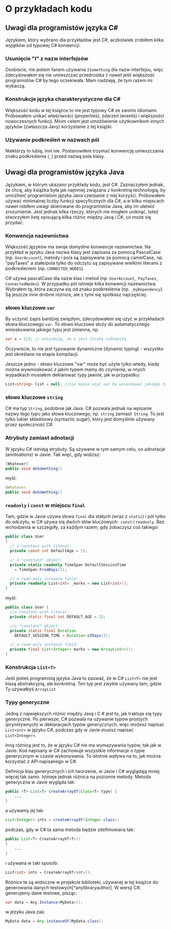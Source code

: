 # O przykładach kodu

## Uwagi dla programistów języka C#

Językiem, który wybrano dla przykładów jest C#, aczkolwiek zrobiłem kilka wyjątków od typowej C# konwencji.

### Usunięcie "I" z nazw interfejsów

Osobiście, nie jestem fanem używania `ISomething` dla nazw interfejsu, więc zdecydowałem się nie umieszczać przedrostka `I` nawet jeśli większość programistów C# by tego oczekiwała. Mam nadzieję, że tym razem mi wybaczą.

### Konstrukcje języka charakterystyczne dla C\#

Większość kodu w tej książce to nie jest typowy C# ze swoimi idiomami. Próbowałem unikać właściwości (properties), zdarzeń (events) i większości nowoczesnych funkcji. Moim celem jest umożliwienie użytkownikom innych języków (zwłaszcza Javy) korzystanie z tej książki.

### Używanie podkreśleń w nazwach pól

Niektórzy to lubią, inni nie. Postanowiłem trzymać konwencję umieszczania znaku podkreślenia (`_`) przed nazwą pola klasy.

##  Uwagi dla programistów języka Java

Językiem, w którym ukazano przykłady kodu, jest C#. Zaznaczyłem jednak, że chcę, aby książka była jak najmniej związana z konkretną technologią, by umożliwić programistom języka Java czerpanie z niej korzyści. Próbowałem używać minimalnej liczby funkcji specyficznych dla C#, a w kilku miejscach nawet robiłem uwagi skierowane do programistów Java, aby im ułatwić zrozumienie. Jest jednak kilka rzeczy, których nie mogłem uniknąć, toteż stworzyłem listę opisującą kilka różnic między Javą i C#, co może się przydać.

### Konwencja nazewnictwa

Większość języków ma swoje domyślne konwencje nazewnictwa. Na przykład w języku Java nazwa klasy jest zapisana za pomocą PascalCase (np. `UserAccount`), metody i pola są zapisywane za pomocą camelCase, np. "payTaxes" a stałe/pola tylko do odczytu są zapisywane wielkimi literami z podkreśleniem (np. `CONNECTED_NODES`).

C# używa pascalCase dla nazw klas i metod (np. `UserAccount`,` PayTaxes`, `ConnectedNodes`). W przypadku pól istnieje kilka konwencji nazewnictwa. Wybrałem tą, która zaczyna się od znaku podkreślenia (np. `_myDependency`). Są jeszcze inne drobne różnice, ale z tymi się spotkasz najczęściej.

### słowo kluczowe `var`

By uczynić zapis bardziej zwięzłym, zdecydowałem się użyć  w przykładach słowa kluczowego `var`. To słowo kluczowe służy do automatycznego wnioskowania jakiego typu jest zmienna, np.

```csharp
var x = 123; // wnioskuję, że x jest liczbą całkowitą
```

Oczywiście, to nie jest typowanie dynamiczne (dynamic typing) - wszystko jest określane na etapie kompilacji.

Jeszcze jedno - słowo kluczowe "var" może być użyte tylko wtedy, kiedy można wywnioskować z jakim typem mamy do czynienia, w nnych wypadkach musiałem deklarować typy jawnie, jak w przypadku:

```csharp
List<string> list = null; //nie można użyć var by wnioskować jakiego typu jest lista
```

### słowo kluczowe `string`

C# ma typ `String`, podobnie jak Java. C# pozwala jednak na wpisanie nazwy tego typu jako słowa kluczowego, np. `string` zamiast` String`. To jest tylko lukier składniowy (syntactic sugar), który jest domyślnie używany przez społeczność C#.

### Atrybuty zamiast adnotacji

W języku C# istnieją atrybuty. Są używane w tym samym celu, co adnotacje (anntoations) w Javie. Tak więc, gdy widzisz:

```csharp
[Whatever]
public void doSomething()
```

myśl:

```java
@Whatever
public void doSomething()
```

### `readonly` i `const` w miejscu `final`

Tam, gdzie w Javie używa słowa `final` dla stałych (wraz z `static`) i pól tylko do odczytu, w C# używa się dwóch słów kluczowych:` const` i `readonly`. Bez wchodzenia w szczegóły, za każdym razem, gdy zobaczysz coś takiego:

```csharp
public class User
{
  // a constant with literal:
  private const int DefaultAge = 15;

  // a "constant" object:
  private static readonly TimeSpan DefaultSessionTime
    = TimeSpan.FromDays(2);

  // a read-only instance field:
  private readonly List<int> _marks = new List<int>();
}
```

myśl:

```java
public class User {
  //a constant with literal:
  private static final int DEFAULT_AGE = 15; 

  //a "constant" object:
  private static final Duration 
    DEFAULT_SESSION_TIME = Duration.ofDays(2);

  // a read-only instance field:
  private final List<Integer> marks = new ArrayList<>();
}
```

### Konstrukcja `List<T>`

Jeśli jesteś programistą języka Java to zauważ, że w C# `List<T>` nie jest klasą abstrakcyjną, ale konkretną. Ten typ jest zwykle używany tam, gdzie Ty używałbyś `ArrayList`

### Typy generyczne

Jedną z największych różnic między Javą i C # jest to, jak traktuje się typy generyczne. Po pierwsze, C# pozwala na używanie typów prostych (prymitywnych) w deklaracjach typów generycznych, więc możesz napisać `List<int>` w języku C#, podczas gdy w Javie musisz napisać `List<Integer>`.

Inną różnicą jest to, że w języku C# nie ma wymazywania typów, tak jak w Javie. Kod napisany w C# zachowuje wszystkie informacje o typie generycznym w czasie wykonywania. To istotnie wpływa na to, jak można korzystać z API napisanego w C#.

Definicja klas generycznych i ich tworzenie, w Javie i C# wyglądają mniej więcej tak samo. Istnieje jednak różnica na poziomie metody. Metoda generyczna w Javie wygląda tak:


```java
public <T> List<T> createArrayOf(Class<T> type) {
    ...
}
```

a używamy jej tak:

```java
List<Integer> ints = createArrayOf(Integer.class);
```

podczas, gdy w C# ta sama metoda będzie zdefiniowana tak:

```java
public List<T> CreateArrayOf<T>()
{
    ...
}
```

i używana w taki sposób:

```csharp
List<int> ints = CreateArrayOf<int>();
```
Różnice te są widoczne w projekcie biblioteki, używanej w tej książce do generowania danych testowych[^anylibraryauthor]. W wersji C#, generujemy dane testowe, pisząc:

```csharp
var data = Any.Instance<MyData>();
```

 w jezyku Java zaś:

```java
MyData data = Any.instanceOf(MyData.class);
```
[^anyibraryauthor]: Również autorstwa Grzegorza Gałęzowskiego - przypis tłumacza